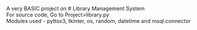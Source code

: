 A very BASIC project on # Library Management System\
For source code, Go to Project>library.py\
Modules used - pyttsx3, tkinter, os, random, datetime and msql.connector
